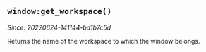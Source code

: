 ## `window:get_workspace()`

*Since: 20220624-141144-bd1b7c5d*

Returns the name of the workspace to which the window belongs.


